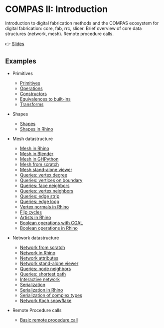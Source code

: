 # COMPAS II: Introduction

Introduction to digital fabrication methods and the COMPAS ecosystem for digital fabrication: core, fab, rrc, slicer.
Brief overview of core data structures (network, mesh).
Remote procedure calls.

👉 [Slides](lecture_01.pdf)

## Examples

* Primitives
  * [Primitives](01_primitives.py)
  * [Operations](02_primitives_operations.py)
  * [Constructors](03_primitives_constructors.py)
  * [Equivalences to built-ins](04_primitives_equivalence.py)
  * [Transforms](05_primitives_transforms.py)
* Shapes
  * [Shapes](06_shapes.py)
  * [Shapes in Rhino](07_shapes_rhino.py)
* Mesh datastructure
  * [Mesh in Rhino](10_mesh_rhino.py)
  * [Mesh in Blender](11_mesh_blender.py)
  * [Mesh in GHPython](12_mesh_ghpython.py)
  * [Mesh from scratch](13_mesh_from_scratch.py)
  * [Mesh stand-alone viewer](14_mesh_plotter.py)
  * [Queries: vertex degree](15_mesh_info_vertex_degree.py)
  * [Queries: vertices on boundary](16_mesh_info_vertices_on_boundary.py)
  * [Queries: face neighbors](17_mesh_info_face_neighbors.py)
  * [Queries: vertex neighbors](18_mesh_info_vertex_neighbors.py)
  * [Queries: edge strip](19_mesh_info_edge_strip.py)
  * [Queries: edge loop](20_mesh_info_edge_loop.py)
  * [Vertex normals in Rhino](21_mesh_vertex_normals_rhino.py)
  * [Flip cycles](22_mesh_flip_cycles_rhino.py)
  * [Artists in Rhino](23_mesh_rhino.py)
  * [Boolean operations with CGAL](24_mesh_booleans.py)
  * [Boolean operations in Rhino](25_mesh_booleans_rhino.py)

* Network datastructure
  * [Network from scratch](30_network_from_scratch.py)
  * [Network in Rhino](31_network_from_scratch_rhino.py)
  * [Network attributes](32_network_from_scratch_rhino.py)
  * [Network stand-alone viewer](32_network_plotter.py)
  * [Queries: node neighbors](33_network_info_node_neighbors.py)
  * [Queries: shortest path](34_network_info_shortest_path.py)
  * [Interactive network](35_network_interactive.py)
  * [Serialization](36_network_serialization.py)
  * [Serialization in Rhino](37_network_serialization_rhino.py)
  * [Serialization of complex types](38_network_serialization_complex_type.py)
  * [Network Koch snowflake](39_network_koch.py)

* Remote Procedure calls
  * [Basic remote procedure call](40_rpc_basic_example.py)
